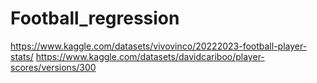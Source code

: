 # Football_regression
https://www.kaggle.com/datasets/vivovinco/20222023-football-player-stats/
https://www.kaggle.com/datasets/davidcariboo/player-scores/versions/300

